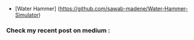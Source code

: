 - [Water Hammer] (https://github.com/sawab-madene/Water-Hammer-Simulator)


### Check my recent post on medium :
